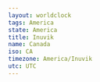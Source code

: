 ```yaml
---
layout: worldclock
tags: America
state: America
title: Inuvik
name: Canada
iso: CA
timezone: America/Inuvik
utc: UTC
---
```



